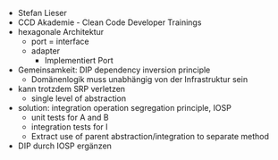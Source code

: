 - Stefan Lieser
- CCD Akademie - Clean Code Developer Trainings
- hexagonale Architektur
	- port = interface
	- adapter
		- Implementiert Port
- Gemeinsamkeit: DIP dependency inversion principle
	- Domänenlogik muss unabhängig von der Infrastruktur sein
- kann trotzdem SRP verletzen
	- single level of abstraction
- solution: integration operation segregation principle, IOSP
	- unit tests for A and B
	- integration tests for I
	- Extract use of parent abstraction/integration to separate method
- DIP durch IOSP ergänzen